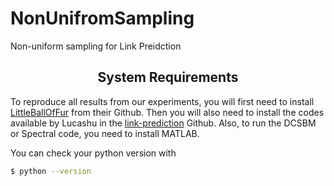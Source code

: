 # NonUnifromSampling
Non-uniform sampling for Link Preidction

</div>

<h2 align="center">System Requirements </h2>

To reproduce all results from our experiments, you will first need to install [LittleBallOfFur](https://github.com/benedekrozemberczki/littleballoffur) from their Github. 
Then you will also need to install the codes available by Lucashu in the [link-prediction](https://github.com/lucashu1/link-prediction) Github. 
Also, to run the DCSBM or Spectral code, you need to install MATLAB. 

You can check your python version with

```bash
$ python --version
```

